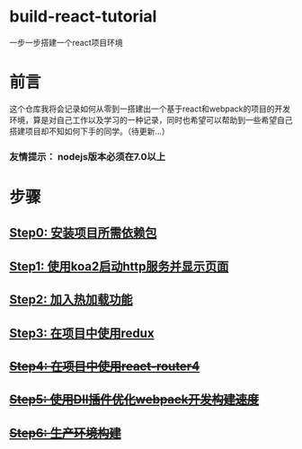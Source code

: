 # build-react-tutorial
一步一步搭建一个react项目环境

# 前言
这个仓库我将会记录如何从零到一搭建出一个基于react和webpack的项目的开发环境，算是对自己工作以及学习的一种记录，同时也希望可以帮助到一些希望自己搭建项目却不知如何下手的同学。（待更新...）

### 友情提示： nodejs版本必须在7.0以上

# 步骤
## [Step0: 安装项目所需依赖包](https://github.com/sundaypig/build-react-tutorial/tree/master/step0)
## [Step1: 使用koa2启动http服务并显示页面](https://github.com/sundaypig/build-react-tutorial/tree/master/step1)
## [Step2: 加入热加载功能](https://github.com/sundaypig/build-react-tutorial/tree/master/step2)
## [Step3: 在项目中使用redux](https://github.com/sundaypig/build-react-tutorial/tree/master/step3)
## ~~[Step4: 在项目中使用react-router4](https://github.com/sundaypig/build-react-tutorial/tree/master/step4)~~
## ~~[Step5: 使用Dll插件优化webpack开发构建速度](https://github.com/sundaypig/build-react-tutorial/tree/master/step5)~~
## ~~[Step6: 生产环境构建](https://github.com/sundaypig/build-react-tutorial/tree/master/step6)~~